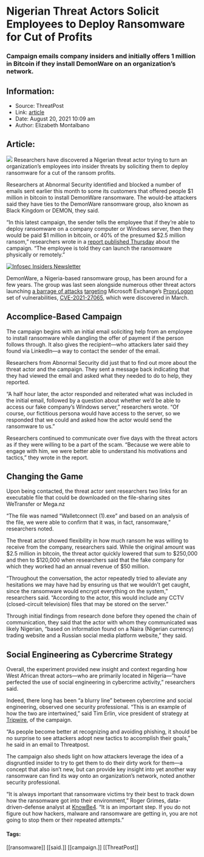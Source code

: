 # Nigerian Threat Actors Solicit Employees to Deploy Ransomware for Cut of Profits
### Campaign emails company insiders and initially offers 1 million in Bitcoin if they install DemonWare on an organization’s network.

## Information:
+ Source: ThreatPost
+ Link: [article](https://kasperskycontenthub.com/threatpost-global/?p=168849)
+ Date: August 20, 2021  10:09 am
+ Author: Elizabeth Montalbano


## Article:
![](https://media.threatpost.com/wp-content/uploads/sites/103/2021/08/20100855/insider-threat-scaled.jpg)
Researchers have discovered a Nigerian threat actor trying to turn an organization’s employees into insider threats by soliciting them to deploy ransomware for a cut of the ransom profits.


Researchers at Abnormal Security identified and blocked a number of emails sent earlier this month to some its customers that offered people $1 million in bitcoin to install DemonWare ransomware. The would-be attackers said they have ties to the DemonWare ransomware group, also known as Black Kingdom or DEMON, they said.


“In this latest campaign, the sender tells the employee that if they’re able to deploy ransomware on a company computer or Windows server, then they would be paid $1 million in bitcoin, or 40% of the presumed $2.5 million ransom,” researchers wrote in a [report published Thursday](https://abnormalsecurity.com/blog/nigerian-ransomware-soliciting-employees-demonware/) about the campaign. “The employee is told they can launch the ransomware physically or remotely.”  

[![Infosec Insiders Newsletter](https://media.threatpost.com/wp-content/uploads/sites/103/2021/07/10165815/infosec_insiders_in_article_promo.png)](https://threatpost.com/infosec-insider-subscription-page/?utm_source=ART&utm_medium=ART&utm_campaign=InfosecInsiders_Newsletter_Promo/)  

DemonWare, a Nigeria-based ransomware group, has been around for a few years. The group was last seen alongside numerous other threat actors launching [a barrage of attacks](https://threatpost.com/microsoft-exchange-exploits-ransomware/164719/) [targeting](https://threatpost.com/attackers-target-proxylogon-cryptojacker/165418/) Microsoft Exchange’s [ProxyLogon](https://threatpost.com/fbi-proxylogon-web-shells/165400/) set of vulnerabilities, [CVE-2021-27065](https://msrc.microsoft.com/update-guide/vulnerability/CVE-2021-27065), which were discovered in March.


**Accomplice-Based Campaign**
-----------------------------


The campaign begins with an initial email soliciting help from an employee to install ransomware while dangling the offer of payment if the person follows through. It also gives the recipient—who attackers later said they found via LinkedIn—a way to contact the sender of the email.


Researchers from Abnormal Security did just that to find out more about the threat actor and the campaign. They sent a message back indicating that they had viewed the email and asked what they needed to do to help, they reported.


“A half hour later, the actor responded and reiterated what was included in the initial email, followed by a question about whether we’d be able to access our fake company’s Windows server,” researchers wrote. “Of course, our fictitious persona would have access to the server, so we responded that we could and asked how the actor would send the ransomware to us.”


Researchers continued to communicate over five days with the threat actors as if they were willing to be a part of the scam. “Because we were able to engage with him, we were better able to understand his motivations and tactics,” they wrote in the report.


**Changing the Game**
---------------------


Upon being contacted, the threat actor sent researchers two links for an executable file that could be downloaded on the file-sharing sites WeTransfer or Mega.nz


“The file was named “Walletconnect (1).exe” and based on an analysis of the file, we were able to confirm that it was, in fact, ransomware,” researchers noted.


The threat actor showed flexibility in how much ransom he was willing to receive from the company, researchers said. While the original amount was $2.5 million in bitcoin, the threat actor quickly lowered that sum to $250,000 and then to $120,000 when researchers said that the fake company for which they worked had an annual revenue of $50 million.


“Throughout the conversation, the actor repeatedly tried to alleviate any hesitations we may have had by ensuring us that we wouldn’t get caught, since the ransomware would encrypt everything on the system,” researchers said. “According to the actor, this would include any CCTV (closed-circuit television) files that may be stored on the server.”


Through initial findings from research done before they opened the chain of communication, they said that the actor with whom they communicated was likely Nigerian, “based on information found on a Naira (Nigerian currency) trading website and a Russian social media platform website,” they said.


**Social Engineering as Cybercrime Strategy**
---------------------------------------------


Overall, the experiment provided new insight and context regarding how West African threat actors—who are primarily located in Nigeria—”have perfected the use of social engineering in cybercrime activity,” researchers said.


Indeed, there long has been “a blurry line” between cybercrime and social engineering, observed one security professional. “This is an example of how the two are intertwined,” said Tim Erlin, vice president of strategy at [Tripwire](http://www.tripwire.com/), of the campaign.


“As people become better at recognizing and avoiding phishing, it should be no surprise to see attackers adopt new tactics to accomplish their goals,” he said in an email to Threatpost.


The campaign also sheds light on how attackers leverage the idea of a disgruntled insider to try to get them to do their dirty work for them—a concept that also isn’t new, but can provide key insight into yet another way ransomware can find its way onto an organization’s network, noted another security professional.


“It is always important that ransomware victims try their best to track down how the ransomware got into their environment,” Roger Grimes, data-driven-defense analyst at [KnowBe4](http://www.knowbe4.com/). “It is an important step. If you do not figure out how hackers, malware and ransomware are getting in, you are not going to stop them or their repeated attempts.”




#### Tags:
[[ransomware]] [[said.]] [[campaign.]] [[ThreatPost]]
